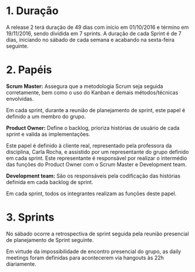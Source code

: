 # 1. Duração
A release 2 terá duração de 49 dias com início em 01/10/2016 e término em 19/11/2016, sendo dividida em 7 sprints. A duração de cada Sprint é de 7 dias, iniciando no sábado de cada semana e acabando na sexta-feira seguinte. 

# 2. Papéis

<b>Scrum Master:</b> Assegura que a metodologia Scrum seja seguida corretamente, bem como o uso do Kanban e demais métodos/técnicas envolvidas.

Em cada sprint, durante a reunião de planejamento de sprint, este papel é definido a um membro do grupo.

<b>Product Owner:</b> Define o backlog, prioriza histórias de usuário de cada sprint e valida as implementações.

Este papel é definido à cliente real, representado pela professora da disciplina, Carla Rocha, e assistido por um representante do grupo definido em cada sprint. Este representante é responsável por realizar o intermédio das funções do Product Owner com o Scrum Master e Development team.

<b>Development team:</b> São os responsáveis pela codificação das histórias definida em cada backlog de sprint.

Em cada sprint, todos os integrantes realizam as funções deste papel.

# 3. Sprints

No sábado ocorre a retrospectiva de sprint seguida pela reunião presencial de planejamento de Sprint seguinte.

Em virtude da impossibilidade de encontro presencial do grupo, as daily meetings foram definidas para acontecerem via hangouts às 22h diariamente.